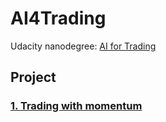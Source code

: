 # AI4Trading
Udacity nanodegree: [AI for Trading](https://www.udacity.com/course/ai-for-trading--nd880)

## Project
### [1. Trading with momentum](Projects/1-Trading-with-momentum/requirements.txt)